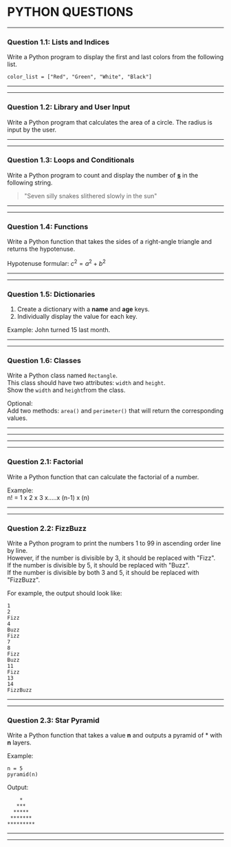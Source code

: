 
# PYTHON QUESTIONS

---
### Question 1.1: Lists and Indices

Write a Python program to display the first and last colors from the following list.

```
color_list = ["Red", "Green", "White", "Black"]
```

---
---
###  Question 1.2: Library and User Input

Write a Python program that calculates the area of a circle. The radius is input by the user.

---
---

###  Question 1.3: Loops and Conditionals
Write a Python program to count and display the number of <u>**s**</u> in the following string.

> "Seven silly snakes slithered slowly in the sun"

---
---

###  Question 1.4: Functions

Write a Python function that takes the sides of a right-angle triangle and returns the hypotenuse.

Hypotenuse formular: $c^{2}=a^{2}+b^{2}$

---
---

###  Question 1.5: Dictionaries

1. Create a dictionary with a **name** and **age** keys.
2. Individually display the value for each key.

Example:
John turned 15 last month.

---
---

###  Question 1.6: Classes
Write a Python class named `Rectangle`. \
This class should have two attributes: `width` and `height`. \
Show the `width` and `height`from the class.

Optional: \
Add two methods: `area()` and `perimeter()` that will return the corresponding values.

---
---
---
---

###  Question 2.1: Factorial

Write a Python function that can calculate the factorial of a number.

Example: \
n! = 1 x 2 x 3 x.....x (n-1) x (n) 


---
---

### Question 2.2: FizzBuzz
Write a Python program to print the numbers 1 to 99 in ascending order line by line. \
However, if the number is divisible by 3, it should be replaced with "Fizz". \
If the number is divisible by 5, it should be replaced with "Buzz". \
If the number is divisible by both 3 and 5, it should be replaced with "FizzBuzz".

For example, the output should look like:

```
1
2
Fizz
4
Buzz
Fizz
7
8
Fizz
Buzz
11
Fizz
13
14
FizzBuzz
```
---
---

### Question 2.3: Star Pyramid

Write a Python function that takes a value **n** and outputs a pyramid of * with **n** layers.

Example:

```
n = 5
pyramid(n)
```

Output:

```
    *    
   ***   
  *****  
 ******* 
*********
```

---
---
